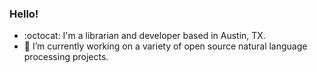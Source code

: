 ### Hello!
- :octocat: I'm a librarian and developer based in Austin, TX.
- 🌱 I’m currently working on a variety of open source natural language processing projects.

